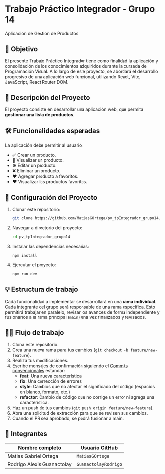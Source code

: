 # Trabajo Práctico Integrador - Grupo 14

Aplicación de Gestion de Productos

## 🎯 Objetivo

El presente Trabajo Práctico Integrador tiene como finalidad la aplicación y consolidación de los conocimientos adquiridos durante la cursada de Programación Visual. A lo largo de este proyecto, se abordará el desarrollo progresivo de una aplicación web funcional, utilizando React, Vite, JavaScript, React Router DOM.

## 📝 Descripción del Proyecto

El proyecto consiste en desarrollar una aplicación web, que permita **gestionar una lista de productos**.

## 🛠️ Funcionalidades esperadas

La aplicación debe permitir al usuario:

- ✅ Crear un producto.
- 🔎 Visualizar un producto.
- ⚙ Editar un producto.
- ❌ Eliminar un producto.
- ❤ Agregar producto a favoritos.
- ❤ Visualizar los productos favoritos.

## 🚀 Configuración del Proyecto

1. Clonar este repositorio:

   ```bash
   git clone https://github.com/MatiasGOrtega/pv_tpIntegrador_grupo14.git
   ```

2. Navegar a directorio del proyecto:

   ```bash
   cd pv_tpIntegrador_grupo14
   ```

3. Instalar las dependencias necesarias:

   ```bash
   npm install
   ```

4. Ejercutar el proyecto:

   ```bash
   npm run dev
   ```

## 💡 Estructura de trabajo

Cada funcionalidad a implementar se desarrollará en una **rama individual**. Cada integrante del grupo será responsable de una rama específica. Esto permitirá trabajar en paralelo, revisar los avances de forma independiente y fusionarlos a la rama principal (`main`) una vez finalizados y revisados.

## 🧑‍💻 Flujo de trabajo

1. Clona este repositorio.
2. Crea una nueva rama para tus cambios (`git checkout -b feature/new-feature`).
3. Realiza tus modificaciones.
4. Escribe mensajes de confirmación siguiendo el [Commits convencionales](https://www.conventionalcommits.org/en/v1.0.0/) estandar:
   - **feat**: Una nueva característica.
   - **fix**: Una corrección de errores.
   - **style**: Cambios que no afectan el significado del código (espacios en blanco, formato, etc.)
   - **refactor**: Cambio de código que no corrige un error ni agrega una característica.
5. Haz un push de tus cambios (`git push origin feature/new-feature`).
6. Abra una solicitud de extracción para que se revisen sus cambios.
7. Cuando el PR sea aprobado, se podrá fusionar a main.

## 👥 Integrantes

| Nombre completo            | Usuario GitHub       |
| -------------------------- | -------------------- |
| Matias Gabriel Ortega      | `MatiasGOrtega`      |
| Rodrigo Alexis Guanactolay | `GuanactolayRodrigo` |

